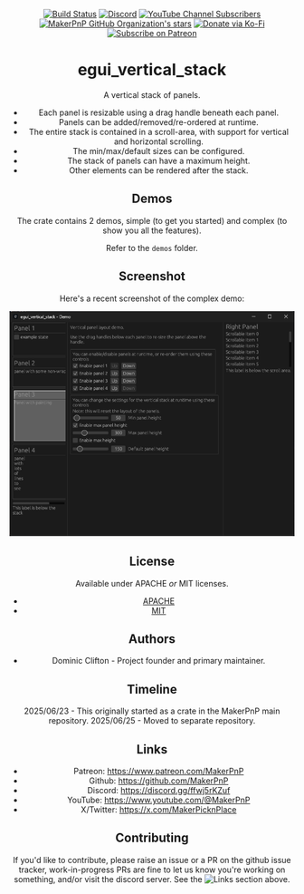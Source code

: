 <div align="center">

[![Build Status](https://github.com/makerpnp/egui_vertical_stack/workflows/Rust/badge.svg)](https://github.com/makerpnp/egui_vertical_stack/actions/workflows/rust.yml)
[![Discord](https://img.shields.io/discord/1255867192503832688?label=MakerPnP%20discord&color=%2332c955)](https://discord.gg/ffwj5rKZuf)
[![YouTube Channel Subscribers](https://img.shields.io/youtube/channel/subscribers/UClzmlBRrChCJCXkY2h9GhBQ?style=flat&color=%2332c955)](https://www.youtube.com/channel/UClzmlBRrChCJCXkY2h9GhBQ?sub_confirmation=1)
[![MakerPnP GitHub Organization's stars](https://img.shields.io/github/stars/makerpnp?style=flat&color=%2332c955)](https://github.com/MakerPnP)
[![Donate via Ko-Fi](https://img.shields.io/badge/Ko--Fi-Donate-green?style=flat&color=%2332c955&logo=ko-fi)](https://ko-fi.com/dominicclifton)
[![Subscribe on Patreon](https://img.shields.io/badge/Patreon-Subscribe-green?style=flat&color=%2332c955&logo=patreon)](https://www.patreon.com/MakerPnP)

# egui_vertical_stack

A vertical stack of panels.

* Each panel is resizable using a drag handle beneath each panel. 
* Panels can be added/removed/re-ordered at runtime.
* The entire stack is contained in a scroll-area, with support for vertical and horizontal scrolling.
* The min/max/default sizes can be configured.
* The stack of panels can have a maximum height.
* Other elements can be rendered after the stack.

## Demos

The crate contains 2 demos, simple (to get you started) and complex (to show you all the features).

Refer to the `demos` folder.

## Screenshot

Here's a recent screenshot of the complex demo:

[<img src="assets/screenshots/screenshot_2025-06-24_175711.png" width="800" alt="egui_vertical_stack">](assets/screenshots/screenshot_2025-06-24_175711.png)

## License

Available under APACHE *or* MIT licenses.

* [APACHE](LICENSE-APACHE)
* [MIT](LICENSE-MIT)

## Authors

* Dominic Clifton - Project founder and primary maintainer.

## Timeline

2025/06/23 - This originally started as a crate in the MakerPnP main repository.
2025/06/25 - Moved to separate repository.

## Links

* Patreon: https://www.patreon.com/MakerPnP
* Github: https://github.com/MakerPnP
* Discord: https://discord.gg/ffwj5rKZuf
* YouTube: https://www.youtube.com/@MakerPnP
* X/Twitter: https://x.com/MakerPicknPlace

## Contributing

If you'd like to contribute, please raise an issue or a PR on the github issue tracker, work-in-progress PRs are fine
to let us know you're working on something, and/or visit the discord server.  See the ![Links](#links) section above.
